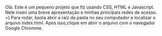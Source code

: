 Olá. Este é um pequeno projeto que fiz usando CSS, HTML e Javascript. Nele inseri uma breve apresentação e minhas princípais redes de acesso. 
=)
Para rodar, basta abrir a raíz da pasta no seu computador e localizar o arquivo index.html. Após isso,clique em abrir o arquivo com o navegador Google Chromme.
